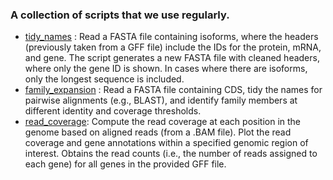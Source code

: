 ### A collection of scripts that we use regularly.  

  * [tidy_names](tidy_names/README.md) : Read a FASTA file containing isoforms, where the headers (previously taken from a GFF file) include the IDs for the protein, mRNA, and gene. The script generates a new FASTA file with cleaned headers, where only the gene ID is shown. In cases where there are isoforms, only the longest sequence is included.
  * [family_expansion](family_expansion/analysis.R) : Read a FASTA file containing CDS, tidy the names for pairwise alignments (e.g., BLAST), and identify family members at different identity and coverage thresholds.
* [read_coverage](read_coverage/README.md): Compute the read coverage at each position in the genome based on aligned reads (from a .BAM file). Plot the read coverage and gene annotations within a specified genomic region of interest. Obtains the read counts (i.e., the number of reads assigned to each gene) for all genes in the provided GFF file.
